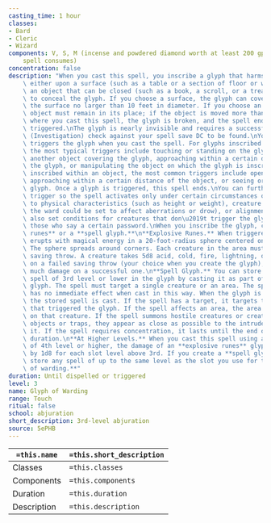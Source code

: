 ```yaml
---
casting_time: 1 hour
classes:
- Bard
- Cleric
- Wizard
components: V, S, M (incense and powdered diamond worth at least 200 gp, which the
    spell consumes)
concentration: false
description: "When you cast this spell, you inscribe a glyph that harms other creatures,\
    \ either upon a surface (such as a table or a section of floor or wall) or within\
    \ an object that can be closed (such as a book, a scroll, or a treasure chest)\
    \ to conceal the glyph. If you choose a surface, the glyph can cover an area of\
    \ the surface no larger than 10 feet in diameter. If you choose an object, that\
    \ object must remain in its place; if the object is moved more than 10 feet from\
    \ where you cast this spell, the glyph is broken, and the spell ends without being\
    \ triggered.\nThe glyph is nearly invisible and requires a successful Intelligence\
    \ (Investigation) check against your spell save DC to be found.\nYou decide what\
    \ triggers the glyph when you cast the spell. For glyphs inscribed on a surface,\
    \ the most typical triggers include touching or standing on the glyph, removing\
    \ another object covering the glyph, approaching within a certain distance of\
    \ the glyph, or manipulating the object on which the glyph is inscribed. For glyphs\
    \ inscribed within an object, the most common triggers include opening that object,\
    \ approaching within a certain distance of the object, or seeing or reading the\
    \ glyph. Once a glyph is triggered, this spell ends.\nYou can further refine the\
    \ trigger so the spell activates only under certain circumstances or according\
    \ to physical characteristics (such as height or weight), creature kind (for example,\
    \ the ward could be set to affect aberrations or drow), or alignment. You can\
    \ also set conditions for creatures that don\u2019t trigger the glyph, such as\
    \ those who say a certain password.\nWhen you inscribe the glyph, choose **explosive\
    \ runes** or a **spell glyph.**\n**Explosive Runes.** When triggered, the glyph\
    \ erupts with magical energy in a 20-foot-radius sphere centered on the glyph.\
    \ The sphere spreads around corners. Each creature in the area must make a Dexterity\
    \ saving throw. A creature takes 5d8 acid, cold, fire, lightning, or thunder damage\
    \ on a failed saving throw (your choice when you create the glyph), or half as\
    \ much damage on a successful one.\n**Spell Glyph.** You can store a prepared\
    \ spell of 3rd level or lower in the glyph by casting it as part of creating the\
    \ glyph. The spell must target a single creature or an area. The spell being stored\
    \ has no immediate effect when cast in this way. When the glyph is triggered,\
    \ the stored spell is cast. If the spell has a target, it targets the creature\
    \ that triggered the glyph. If the spell affects an area, the area is centered\
    \ on that creature. If the spell summons hostile creatures or creates harmful\
    \ objects or traps, they appear as close as possible to the intruder and attack\
    \ it. If the spell requires concentration, it lasts until the end of its full\
    \ duration.\n**At Higher Levels.** When you cast this spell using a spell slot\
    \ of 4th level or higher, the damage of an **explosive runes** glyph increases\
    \ by 1d8 for each slot level above 3rd. If you create a **spell glyph**, you can\
    \ store any spell of up to the same level as the slot you use for the **glyph\
    \ of warding.**"
duration: Until dispelled or triggered
level: 3
name: Glyph of Warding
range: Touch
ritual: false
school: abjuration
short_description: 3rd-level abjuration
source: 5ePHB
---
```


| `=this.name` | `=this.short_description` |
| ------------ | ------------------------- |
| Classes      | `=this.classes`           |
| Components   | `=this.components`        |
| Duration     | `=this.duration`          |
| Description  | `=this.description`       |